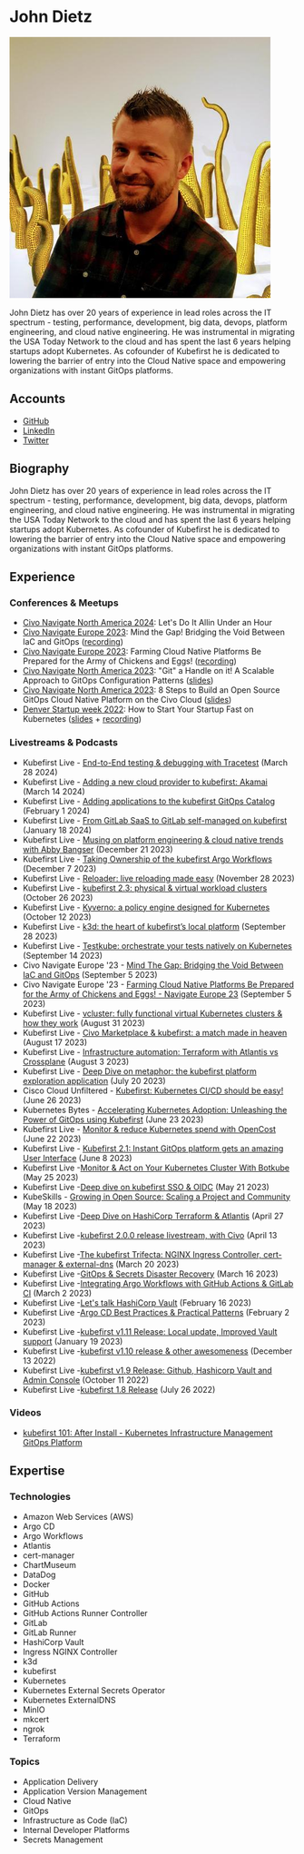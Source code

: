 # John Dietz

![John Dietz smiling](../pictures/john.jpeg)

John Dietz has over 20 years of experience in lead roles across the IT spectrum - testing, performance, development, big data, devops, platform engineering, and cloud native engineering. He was instrumental in migrating the USA Today Network to the cloud and has spent the last 6 years helping startups adopt Kubernetes. As cofounder of Kubefirst he is dedicated to lowering the barrier of entry into the Cloud Native space and empowering organizations with instant GitOps platforms.

## Accounts

- [GitHub](https://github.com/johndietz)
- [LinkedIn](https://www.linkedin.com/in/jd-k8s/)
- [Twitter](https://twitter.com/vitamindietz)

## Biography

John Dietz has over 20 years of experience in lead roles across the IT spectrum - testing, performance, development, big data, devops, platform engineering, and cloud native engineering. He was instrumental in migrating the USA Today Network to the cloud and has spent the last 6 years helping startups adopt Kubernetes. As cofounder of Kubefirst he is dedicated to lowering the barrier of entry into the Cloud Native space and empowering organizations with instant GitOps platforms.

## Experience

### Conferences & Meetups

- [Civo Navigate North America 2024](https://www.civo.com/navigate/north-america/2024): Let's Do It Allin Under an Hour
- [Civo Navigate Europe 2023](https://www.civo.com/navigate/europe/2023): Mind the Gap! Bridging the Void Between laC and GitOps ([recording](https://www.youtube.com/watch?v=2sK9VGAv79Y))
- [Civo Navigate Europe 2023](https://www.civo.com/navigate/europe/2023): Farming Cloud Native Platforms Be Prepared for the Army of Chickens and Eggs! ([recording](https://www.youtube.com/watch?v=zGgNG2tym_U))
- [Civo Navigate North America 2023](https://www.civo.com/navigate/north-america-2023): "Git" a Handle on it! A Scalable Approach to GitOps Configuration Patterns ([slides](../slides/Civo%20Navigate%20North%20America%202023%20-%20Git%20a%20Handle%20on%20it%2C%20A%20Scalable%20Approach%20to%20GitOps%20Configuration%20Patterns.pdf))
- [Civo Navigate North America 2023](https://www.civo.com/navigate/north-america-2023): 8 Steps to Build an Open Source GitOps Cloud Native Platform on the Civo Cloud ([slides](../slides/Civo%20Navigate%20North%20America%202023%20-%208%20Steps%20to%20Build%20an%20Open%20Source%20GitOps%20Cloud%20Native%20Platform%20on%20the%20Civo%20Cloud.pdf))
- [Denver Startup week 2022](https://www.denverstartupweek.org): How to Start Your Startup Fast on Kubernetes ([slides](../slides/Denver%20Startup%20week%202022%20-%20How%20to%20Start%20Your%20Startup%20Fast%20on%20Kubernetes.pdf) + [recording](https://www.youtube.com/watch?v=3phL4mjN-Rw))

### Livestreams & Podcasts

- Kubefirst Live - [End-to-End testing & debugging with Tracetest](https://www.youtube.com/watch?v=mZUHbs2Npms) (March 28 2024)
- Kubefirst Live - [Adding a new cloud provider to kubefirst: Akamai](https://www.youtube.com/watch?v=nuT8qKbHafQ) (March 14 2024)
- Kubefirst Live - [Adding applications to the kubefirst GitOps Catalog](https://www.youtube.com/watch?v=O8pTLnqIAuk) (February 1 2024)
- Kubefirst Live - [From GitLab SaaS to GitLab self-managed on kubefirst](https://www.youtube.com/watch?v=zKZP9IDeY0c) (January 18 2024)
- Kubefirst Live - [Musing on platform engineering & cloud native trends with Abby Bangser](https://www.youtube.com/watch?v=LjrusegcNAI) (December 21 2023)
- Kubefirst Live - [Taking Ownership of the kubefirst Argo Workflows](https://www.youtube.com/watch?v=OuPynDbN3W8) (December 7 2023)
- Kubefirst Live - [Reloader: live reloading made easy](https://www.youtube.com/watch?v=65HFXDfaYCQ) (November 28 2023)
- Kubefirst Live - [kubefirst 2.3: physical & virtual workload clusters](https://www.youtube.com/watch?v=KAo3KPYjQ98) (October 26 2023)
- Kubefirst Live - [Kyverno: a policy engine designed for Kubernetes](https://www.youtube.com/watch?v=hsf58XJD3j4) (October 12 2023)
- Kubefirst Live - [k3d: the heart of kubefirst’s local platform](https://www.youtube.com/watch?v=Ff9dVcTqKMg) (September 28 2023)
- Kubefirst Live - [Testkube: orchestrate your tests natively on Kubernetes](https://www.youtube.com/watch?v=C7Tzi46HQqQ&t=2s) (September 14 2023)
- Civo Navigate Europe '23 - [Mind The Gap: Bridging the Void Between IaC and GitOps](https://www.youtube.com/watch?v=2sK9VGAv79Y) (September 5 2023)
- Civo Navigate Europe '23 - [Farming Cloud Native Platforms Be Prepared for the Army of Chickens and Eggs! - Navigate Europe 23](https://www.youtube.com/watch?v=zGgNG2tym_U) (September 5 2023)
- Kubefirst Live - [vcluster: fully functional virtual Kubernetes clusters & how they work](https://www.youtube.com/watch?v=gVmuiK5uY7Q) (August 31 2023)
- Kubefirst Live - [Civo Marketplace & kubefirst: a match made in heaven](https://www.youtube.com/watch?v=d3ytIg8Yqws) (August 17 2023)
- Kubefirst Live - [Infrastructure automation: Terraform with Atlantis vs Crossplane](https://www.youtube.com/watch?v=D9vo4Xscktw) (August 3 2023)
- Kubefirst Live - [Deep Dive on metaphor: the kubefirst platform exploration application](https://www.youtube.com/watch?v=wCAWh__xXqQ) (July 20 2023)
- Cisco Cloud Unfiltered - [Kubefirst: Kubernetes CI/CD should be easy!](https://www.youtube.com/watch?v=Jnk8ac6Bu88) (June 26 2023)
- Kubernetes Bytes - [Accelerating Kubernetes Adoption: Unleashing the Power of GitOps using Kubefirst](https://www.youtube.com/watch?v=CSGF9VgYmXk) (June 23 2023)
- Kubefirst Live - [Monitor & reduce Kubernetes spend with OpenCost](https://www.youtube.com/watch?v=k8j3GZokQp8) (June 22 2023)
- Kubefirst Live - [Kubefirst 2.1: Instant GitOps platform gets an amazing User Interface](https://www.youtube.com/watch?v=WWuwjRpSewM) (June 8 2023)
- Kubefirst Live -[Monitor & Act on Your Kubernetes Cluster With Botkube](https://www.youtube.com/watch?v=RLmU472lync) (May 25 2023)
- Kubefirst Live -[Deep dive on kubefirst SSO & OIDC](https://www.youtube.com/watch?v=lmrHHrM2Jts) (May 21 2023)
- KubeSkills - [Growing in Open Source: Scaling a Project and Community](https://www.youtube.com/watch?v=NMZxuazgaRM) (May 18 2023)
- Kubefirst Live -[Deep Dive on HashiCorp Terraform & Atlantis](https://www.youtube.com/watch?v=g-9_dQUzN4o) (April 27 2023)
- Kubefirst Live -[kubefirst 2.0.0 release livestream, with Civo](https://www.youtube.com/watch?v=l0MRtWbbiDk) (April 13 2023)
- Kubefirst Live -[The kubefirst Trifecta: NGINX Ingress Controller, cert-manager & external-dns](https://www.youtube.com/watch?v=o6dt-2Dp1xE) (March 20 2023)
- Kubefirst Live -[GitOps & Secrets Disaster Recovery](https://www.youtube.com/watch?v=7pt2P8Pv8a4) (March 16 2023)
- Kubefirst Live -[Integrating Argo Workflows with GitHub Actions & GitLab CI](https://www.youtube.com/watch?v=4VrgjdlpCmo) (March 2 2023)
- Kubefirst Live -[Let's talk HashiCorp Vault](https://www.youtube.com/watch?v=vczxh0SH5Hk) (February 16 2023)
- Kubefirst Live -[Argo CD Best Practices & Practical Patterns](https://www.youtube.com/watch?v=CJQBtDYA_44) (February 2 2023)
- Kubefirst Live -[kubefirst v1.11 Release: Local update, Improved Vault support](https://www.youtube.com/watch?v=dnb8PkstC0Y) (January 19 2023)
- Kubefirst Live -[kubefirst v1.10 release & other awesomeness](https://www.youtube.com/watch?v=cjbWbyWCI4Q) (December 13 2022)
- Kubefirst Live -[kubefirst v1.9 Release: Github, Hashicorp Vault and Admin Console](https://www.youtube.com/watch?v=6OwLwN_G9D0) (October 11 2022)
- Kubefirst Live -[kubefirst 1.8 Release](https://www.youtube.com/watch?v=2sFdz21JQ7c) (July 26 2022)

### Videos

- [kubefirst 101: After Install - Kubernetes Infrastructure Management GitOps Platform](https://www.youtube.com/watch?v=KEUOaNMUqOM)

## Expertise

### Technologies

- Amazon Web Services (AWS)
- Argo CD
- Argo Workflows
- Atlantis
- cert-manager
- ChartMuseum
- DataDog
- Docker
- GitHub
- GitHub Actions
- GitHub Actions Runner Controller
- GitLab
- GitLab Runner
- HashiCorp Vault
- Ingress NGINX Controller
- k3d
- kubefirst
- Kubernetes
- Kubernetes External Secrets Operator
- Kubernetes ExternalDNS
- MinIO
- mkcert
- ngrok
- Terraform

### Topics

- Application Delivery
- Application Version Management
- Cloud Native
- GitOps
- Infrastructure as Code (IaC)
- Internal Developer Platforms
- Secrets Management
